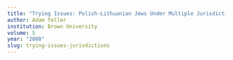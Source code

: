 ```yaml
---
title: "Trying Issues: Polish-Lithuanian Jews Under Multiple Jurisdictions"
author: Adam Teller
institution: Brown University
volume: 5
year: "2008"
slug: trying-issues-jurisdictions
---
```

